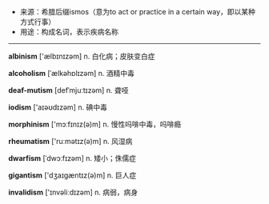 - <span class="definition">来源：希腊后缀ismos（意为to act or practice in a certain way，即以某种方式行事）</span>
- <span class="definition">用途：构成名词，表示疾病名称</span>

---

<span class="vocabulary">**albinism**</span> ['ælbɪnɪzəm] n. 白化病；皮肤变白症

<span class="vocabulary">**alcoholism**</span> [ˈælkəhɒlɪzəm] n. 酒精中毒

<span class="vocabulary">**deaf-mutism**</span> [defˈmjuːtɪzəm] n. 聋哑

<span class="vocabulary">**iodism**</span> ['aɪəʊdɪzəm] n. 碘中毒

<span class="vocabulary">**morphinism**</span> ['mɔːfɪnɪz(ə)m] n. 慢性吗啡中毒，吗啡瘾

<span class="vocabulary">**rheumatism**</span> ['ruːmətɪz(ə)m] n. 风湿病

<span class="vocabulary">**dwarfism**</span> [ˈdwɔːfɪzəm] n. 矮小；侏儒症

<span class="vocabulary">**gigantism**</span> ['dʒaɪgæntɪz(ə)m] n. 巨人症

<span class="vocabulary">**invalidism**</span> ['ɪnvəliːdɪzəm] n. 病弱，病身
